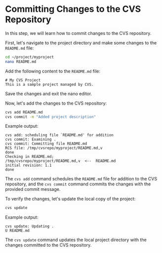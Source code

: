 # Committing Changes to the CVS Repository

In this step, we will learn how to commit changes to the CVS repository.

First, let's navigate to the project directory and make some changes to the `README.md` file:

```bash
cd ~/project/myproject
nano README.md
```

Add the following content to the `README.md` file:

```
# My CVS Project
This is a sample project managed by CVS.
```

Save the changes and exit the nano editor.

Now, let's add the changes to the CVS repository:

```bash
cvs add README.md
cvs commit -m "Added project description"
```

Example output:

```
cvs add: scheduling file `README.md' for addition
cvs commit: Examining .
cvs commit: Committing file README.md
RCS file: /tmp/cvsrepo/myproject/README.md,v
done
Checking in README.md;
/tmp/cvsrepo/myproject/README.md,v  <--  README.md
initial revision: 1.1
done
```

The `cvs add` command schedules the `README.md` file for addition to the CVS repository, and the `cvs commit` command commits the changes with the provided commit message.

To verify the changes, let's update the local copy of the project:

```bash
cvs update
```

Example output:

```
cvs update: Updating .
U README.md
```

The `cvs update` command updates the local project directory with the changes committed to the CVS repository.
